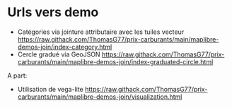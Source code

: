 # Urls vers demo

- Catégories via jointure attributaire avec les tuiles vecteur https://raw.githack.com/ThomasG77/prix-carburants/main/maplibre-demos-join/index-category.html
- Cercle gradué via GeoJSON https://raw.githack.com/ThomasG77/prix-carburants/main/maplibre-demos-join/index-graduated-circle.html

A part:

- Utilisation de vega-lite https://raw.githack.com/ThomasG77/prix-carburants/main/maplibre-demos-join/visualization.html
